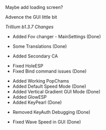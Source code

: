 Maybe add loading screen?

Advence the GUI little bit

*Trillium b1.3.7 Changes*
+ Added Fov changer - MainSettings (Done)
* Some Translations (Done)
+ Added Secondary CA
* Fixed HoleESP
* Fixed Bind command issues (Done)
+ Added Working PopChams
+ Added Default Speed Mode (Done)
+ Added Vertical Gradient GUI Mode (Done)
+ Added GlowESP
+ Added KeyPearl (Done)
- Removed KeyAuth Debugging (Done)
* Fixed Wave Speed in GUI (Done)